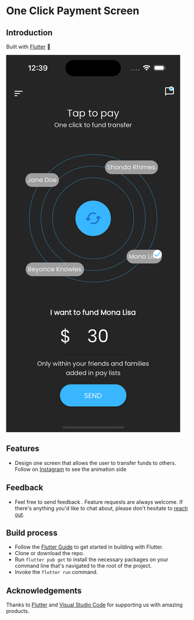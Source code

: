 # One Click Payment Screen

## Introduction

Built with [Flutter](https://flutter.dev/) :star2:

![Banner of the images](showcase.png)

## Features

 - Design one screen that allows the user to transfer funds to others. Follow on [Instagram](https://www.instagram.com/mobterest/) to see the animation side

## Feedback

- Feel free to send feedback . Feature requests are always welcome. If there's anything you'd like to chat about, please don't hesitate to [reach out](https://www.instagram.com/mobterest/).

## Build process

- Follow the [Flutter Guide](https://flutter.dev/docs/get-started/install) to get started in building with Flutter.
- Clone or download the repo.
- Run ``` flutter pub get ``` to install the necessary packages on your command line that's navigated to the root of the project.
- Invoke the ``` flutter run ``` command.

## Acknowledgements

Thanks to [Flutter](https://flutter.dev/) and [Visual Studio Code](https://code.visualstudio.com/) for supporting us with amazing products.